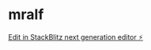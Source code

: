 # mralf

[Edit in StackBlitz next generation editor ⚡️](https://stackblitz.com/~/github.com/Hicham44/mralf)